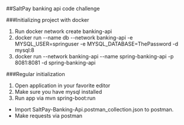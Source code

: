 ##SaltPay banking api code challenge

###Initializing project with docker
1. Run docker network create banking-api
2. docker run --name db --network banking-api -e MYSQL_USER=springuser -e MYSQL_DATABASE=ThePassword -d mysql:8
3. docker  run --network banking-api --name spring-banking-api -p 8081:8081 -d spring-banking-api

###Regular initialization
1. Open application in your favorite editor
2. Make sure you have mysql installed
3. Run app via mvn spring-boot:run

- Import SaltPay-Banking-Api.postman_collection.json to postman.
- Make requests via postman
